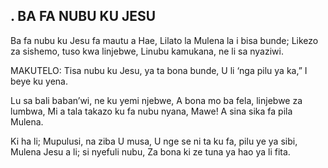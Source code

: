 ## . BA FA NUBU KU JESU

Ba fa nubu ku Jesu fa mautu a Hae,
Lilato la Mulena la i bisa bunde;
Likezo za sishemo, tuso kwa linjebwe,
Linubu kamukana, ne li sa nyaziwi.

MAKUTELO:
Tisa nubu ku Jesu, ya ta bona bunde,
U li ‘nga pilu ya ka,” I beye ku yena.


Lu sa bali baban’wi, ne ku yemi njebwe,
A bona mo ba fela, linjebwe za lumbwa,
Mi a tala takazo ku fa nubu nyana,
Mawe! A sina sika fa pila Mulena.


Ki ha li; Mupulusi, na ziba U musa,
U nge se ni ta ku fa, pilu ye ya sibi,
Mulena Jesu a li; si nyefuli nubu,
Za bona ki ze tuna ya hao ya li fita.



